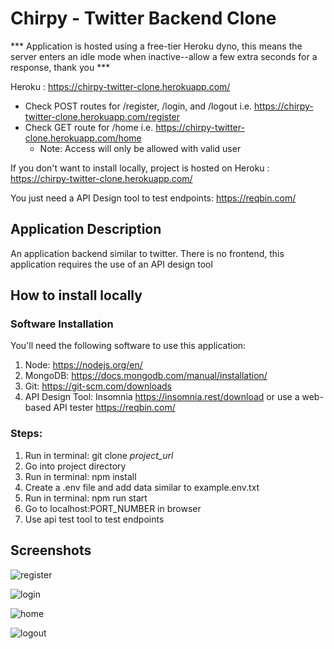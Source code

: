 # Chirpy - Twitter Backend Clone 

*** Application is hosted using a free-tier Heroku dyno, this means the server enters an idle mode when inactive--allow a few extra seconds for a response, thank you *** 

Heroku : https://chirpy-twitter-clone.herokuapp.com/ 
- Check POST routes for /register, /login, and /logout i.e. https://chirpy-twitter-clone.herokuapp.com/register
- Check GET route for /home i.e. https://chirpy-twitter-clone.herokuapp.com/home
    - Note: Access will only be allowed with valid user

If you don't want to install locally, project is hosted on Heroku : https://chirpy-twitter-clone.herokuapp.com/

You just need a API Design tool to test endpoints: https://reqbin.com/



## Application Description

An application backend similar to twitter. There is no frontend, this application requires the use of an API design tool

## How to install locally

### Software Installation

You'll need the following software to use this application:

1. Node:  https://nodejs.org/en/ 
2. MongoDB: https://docs.mongodb.com/manual/installation/ 
3. Git:  https://git-scm.com/downloads
4. API Design Tool: Insomnia https://insomnia.rest/download or use a web-based API tester https://reqbin.com/

### Steps: 

1. Run in terminal: git clone _project_url_
1. Go into project directory
1. Run in terminal: npm install
1. Create a .env file and add data similar to example.env.txt
1. Run in terminal: npm run start
1. Go to localhost:PORT_NUMBER in browser
1. Use api test tool to test endpoints

## Screenshots
![register](https://user-images.githubusercontent.com/64183136/134280549-f64a9ded-ae7a-4b5b-b188-88b85fb8a38c.jpg)

![login](https://user-images.githubusercontent.com/64183136/134280560-5e158b64-a121-4a58-bc78-97b1592fcd28.jpg)

![home](https://user-images.githubusercontent.com/64183136/134280566-e1fa0043-9008-419f-9d12-c97f7a8a0db5.jpg)

![logout](https://user-images.githubusercontent.com/64183136/134280572-f45dcb93-54e9-4ba6-80aa-35df49681164.jpg)
